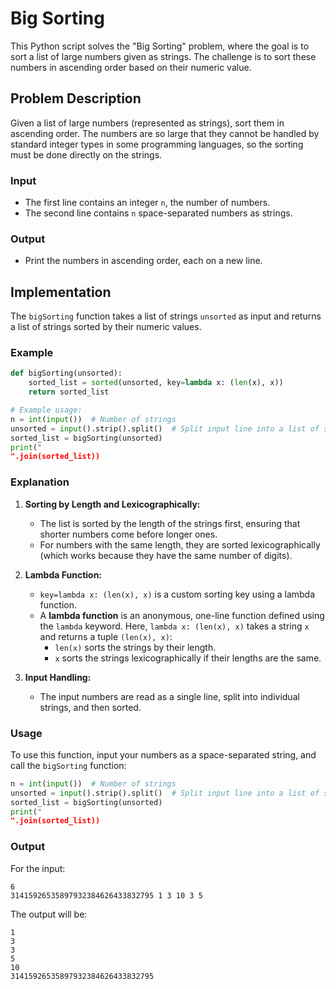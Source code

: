 
# Big Sorting

This Python script solves the "Big Sorting" problem, where the goal is to sort a list of large numbers given as strings. The challenge is to sort these numbers in ascending order based on their numeric value.

## Problem Description

Given a list of large numbers (represented as strings), sort them in ascending order. The numbers are so large that they cannot be handled by standard integer types in some programming languages, so the sorting must be done directly on the strings.

### Input

- The first line contains an integer `n`, the number of numbers.
- The second line contains `n` space-separated numbers as strings.

### Output

- Print the numbers in ascending order, each on a new line.

## Implementation

The `bigSorting` function takes a list of strings `unsorted` as input and returns a list of strings sorted by their numeric values.

### Example

```python
def bigSorting(unsorted):
    sorted_list = sorted(unsorted, key=lambda x: (len(x), x))
    return sorted_list

# Example usage:
n = int(input())  # Number of strings
unsorted = input().strip().split()  # Split input line into a list of strings
sorted_list = bigSorting(unsorted)
print("
".join(sorted_list))
```

### Explanation

1. **Sorting by Length and Lexicographically:**
   - The list is sorted by the length of the strings first, ensuring that shorter numbers come before longer ones.
   - For numbers with the same length, they are sorted lexicographically (which works because they have the same number of digits).

2. **Lambda Function:**
   - `key=lambda x: (len(x), x)` is a custom sorting key using a lambda function.
   - A **lambda function** is an anonymous, one-line function defined using the `lambda` keyword. Here, `lambda x: (len(x), x)` takes a string `x` and returns a tuple `(len(x), x)`:
     - `len(x)` sorts the strings by their length.
     - `x` sorts the strings lexicographically if their lengths are the same.

3. **Input Handling:**
   - The input numbers are read as a single line, split into individual strings, and then sorted.

### Usage

To use this function, input your numbers as a space-separated string, and call the `bigSorting` function:

```python
n = int(input())  # Number of strings
unsorted = input().strip().split()  # Split input line into a list of strings
sorted_list = bigSorting(unsorted)
print("
".join(sorted_list))
```

### Output

For the input:

```
6
31415926535897932384626433832795 1 3 10 3 5
```

The output will be:

```
1
3
3
5
10
31415926535897932384626433832795
```